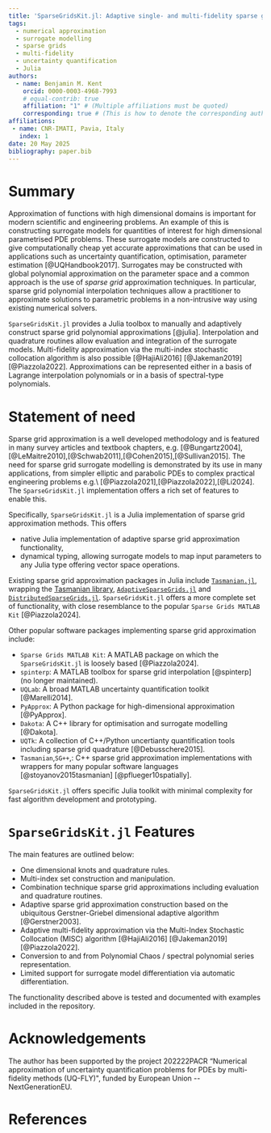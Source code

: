 ```yaml
---
title: 'SparseGridsKit.jl: Adaptive single- and multi-fidelity sparse grid approximation in Julia'
tags:
  - numerical approximation
  - surrogate modelling
  - sparse grids
  - multi-fidelity
  - uncertainty quantification
  - Julia
authors:
  - name: Benjamin M. Kent
    orcid: 0000-0003-4968-7993
    # equal-contrib: true
    affiliation: "1" # (Multiple affiliations must be quoted)
    corresponding: true # (This is how to denote the corresponding author)
affiliations:
 - name: CNR-IMATI, Pavia, Italy
   index: 1
date: 20 May 2025
bibliography: paper.bib
---
```


# Summary
Approximation of functions with high dimensional domains is important for modern scientific and engineering problems.
An example of this is constructing surrogate models for quantities of interest for high dimensional parametrised PDE problems.
These surrogate models are constructed to give computationally cheap yet accurate approximations that can be used in applications such as uncertainty quantification, optimisation, parameter estimation [@UQHandbook2017].
Surrogates may be constructed with global polynomial approximation on the parameter space and a common approach is the use of *sparse grid* approximation techniques.
In particular, sparse grid polynomial interpolation techniques allow a practitioner to approximate solutions to parametric problems in a non-intrusive way using existing numerical solvers.

`SparseGridsKit.jl` provides a Julia toolbox to manually and adaptively construct sparse grid polynomial approximations [@julia].
Interpolation and quadrature routines allow evaluation and integration of the surrogate models.
Multi-fidelity approximation via the multi-index stochastic collocation algorithm is also possible [@HajiAli2016] [@Jakeman2019] [@Piazzola2022].
Approximations can be represented either in a basis of Lagrange interpolation polynomials or in a basis of spectral-type polynomials.

# Statement of need
Sparse grid approximation is a well developed methodology and is featured in many survey articles and textbook chapters, e.g. [@Bungartz2004],[@LeMaitre2010],[@Schwab2011],[@Cohen2015],[@Sullivan2015].
The need for sparse grid surrogate modelling is demonstrated by its use in many applications, from simpler elliptic and parabolic PDEs to complex practical engineering problems e.g.\ [@Piazzola2021],[@Piazzola2022],[@Li2024].
The `SparseGridsKit.jl` implementation offers a rich set of features to enable this.

Specifically, `SparseGridsKit.jl` is a Julia implementation of sparse grid approximation methods.
This offers

- native Julia implementation of adaptive sparse grid approximation functionality,
- dynamical typing, allowing surrogate models to map input parameters to any Julia type offering vector space operations.

Existing sparse grid approximation packages in Julia include [`Tasmanian.jl`](https://github.com/floswald/Tasmanian.jl), wrapping the [Tasmanian library](https://github.com/ORNL/Tasmanian), [`AdaptiveSparseGrids.jl`](https://github.com/jacobadenbaum/AdaptiveSparseGrids.jl) and [`DistributedSparseGrids.jl`](https://github.com/baxmittens/DistributedSparseGrids.jl).
`SparseGridsKit.jl` offers a more complete set of functionality, with close resemblance to the popular `Sparse Grids MATLAB Kit` [@Piazzola2024].

Other popular software packages implementing sparse grid approximation include:

- `Sparse Grids MATLAB Kit`: A MATLAB package on which the `SparseGridsKit.jl` is loosely based [@Piazzola2024].
- `spinterp`: A MATLAB toolbox for sparse grid interpolation [@spinterp] (no longer maintained).
- `UQLab`: A broad MATLAB uncertainty quantification toolkit [@Marelli2014].
- `PyApprox`: A Python package for high-dimensional approximation [@PyApprox].
- `Dakota`: A C++ library for optimisation and surrogate modelling [@Dakota].
- `UQTk`: A collection of C++/Python uncertianty quantification tools including sparse grid quadrature [@Debusschere2015].
- `Tasmanian`,`SG++`,: C++ sparse grid approximation implementations with wrappers for many popular software languages [@stoyanov2015tasmanian] [@pflueger10spatially].

`SparseGridsKit.jl` offers specific Julia toolkit with minimal complexity for fast algorithm development and prototyping.

# `SparseGridsKit.jl` Features
The main features are outlined below:

- One dimensional knots and quadrature rules.
- Multi-index set construction and manipulation.
- Combination technique sparse grid approximations including evaluation and quadrature routines.
- Adaptive sparse grid approximation construction based on the ubiquitous Gerstner-Griebel dimensional adaptive algorithm [@Gerstner2003]. 
- Adaptive multi-fidelity approximation via the Multi-Index Stochastic Collocation (MISC) algorithm [@HajiAli2016] [@Jakeman2019] [@Piazzola2022].
- Conversion to and from Polynomial Chaos / spectral polynomial series representation.
- Limited support for surrogate model differentiation via automatic differentiation.

The functionality described above is tested and documented with examples included in the repository.

# Acknowledgements
The author has been supported by the project 202222PACR “Numerical approximation of uncertainty quantification problems for PDEs by multi-fidelity methods (UQ-FLY)", funded by European Union -- NextGenerationEU.

# References